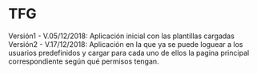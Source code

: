 # TFG
Versión1 - V.05/12/2018: Aplicación inicial con las plantillas cargadas
Versión2 - V.17/12/2018: Aplicación en la que ya se puede loguear a los usuarios predefinidos
                         y cargar para cada uno de ellos la pagina principal correspondiente según
                         qué permisos tengan.
